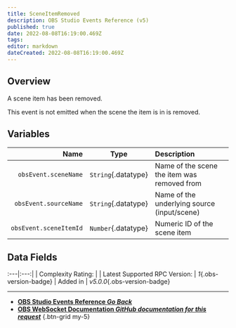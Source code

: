 ```yaml
---
title: SceneItemRemoved
description: OBS Studio Events Reference (v5)
published: true
date: 2022-08-08T16:19:00.469Z
tags: 
editor: markdown
dateCreated: 2022-08-08T16:19:00.469Z
---
```


## Overview
A scene item has been removed.

This event is not emitted when the scene the item is in is removed.

## Variables
Name | Type | Description | 
----:|:----:|:------------|
`obsEvent.sceneName` | `String`{.datatype} | Name of the scene the item was removed from
`obsEvent.sourceName` | `String`{.datatype} | Name of the underlying source (input/scene)
`obsEvent.sceneItemId` | `Number`{.datatype} | Numeric ID of the scene item

## Data Fields
:---|:---:|
| Complexity Rating: | <span class="stars stars--3"></span>
| Latest Supported RPC Version: | *1*{.obs-version-badge}
| Added in | *v5.0.0*{.obs-version-badge}

---

- [<i class="mdi mdi-chevron-left"></i>**OBS Studio Events Reference *Go Back***](/en/Broadcasters/OBS/Events)
- [<i class="mdi mdi-github"></i> **OBS WebSocket Documentation *GitHub documentation for this request***](https://github.com/obsproject/obs-websocket/blob/master/docs/generated/protocol.md#sceneitemremoved)
{.btn-grid my-5}
